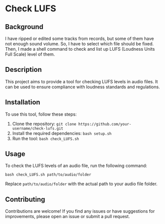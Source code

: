 # Check LUFS

## Background

I have ripped or edited some tracks from records, but some of them have not enough sound volume.
So, I have to select which file should be fixed.
Then, I made a shell command to check and list up LUFS (Loudness Units Full Scale) level of them.

## Description

This project aims to provide a tool for checking LUFS levels in audio files.
It can be used to ensure compliance with loudness standards and regulations.

## Installation

To use this tool, follow these steps:

1. Clone the repository: `git clone https://github.com/your-username/check-lufs.git`
2. Install the required dependencies: `bash setup.sh`
3. Run the tool: `bash check_LUFS.sh`

## Usage

To check the LUFS levels of an audio file, run the following command:

```shell
bash check_LUFS.sh path/to/audio/folder
```

Replace `path/to/audio/folder` with the actual path to your audio file folder.

## Contributing

Contributions are welcome! If you find any issues or have suggestions for improvements, please open an issue or submit a pull request.

